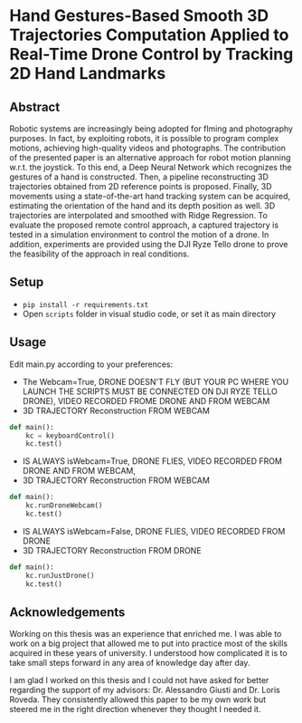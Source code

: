 # Hand Gestures-Based Smooth 3D Trajectories Computation Applied to Real-Time Drone Control by Tracking 2D Hand Landmarks

## Abstract
Robotic systems are increasingly being adopted for flming and photography purposes. In fact, by exploiting robots, it is possible to program complex motions, achieving high-quality videos and photographs. The contribution of the presented paper is an alternative approach for robot motion planning w.r.t. the joystick. To this end, a Deep Neural Network which recognizes the gestures of a hand is constructed. Then, a pipeline reconstructing 3D trajectories obtained from 2D reference points is proposed. Finally, 3D movements using a
state-of-the-art hand tracking system can be acquired, estimating the orientation of the hand and its depth position as well. 3D trajectories are interpolated and smoothed with Ridge
Regression. To evaluate the proposed remote control approach, a captured trajectory is tested in a simulation environment to control the motion of a drone. In addition, experiments are
provided using the DJI Ryze Tello drone to prove the feasibility of the approach in real conditions.


## Setup
* `pip install -r requirements.txt`
* Open `scripts` folder in visual studio code, or set it as main directory

## Usage
Edit main.py according to your preferences:

- The Webcam=True, DRONE DOESN'T FLY (BUT YOUR PC WHERE YOU LAUNCH THE SCRIPTS MUST BE CONNECTED ON DJI RYZE TELLO DRONE), VIDEO RECORDED FROME DRONE AND FROM WEBCAM
- 3D TRAJECTORY Reconstruction FROM WEBCAM
```python
def main():
    kc = keyboardControl()
    kc.test()
```

- IS ALWAYS isWebcam=True, DRONE FLIES, VIDEO RECORDED FROM DRONE AND FROM WEBCAM,
- 3D TRAJECTORY Reconstruction FROM WEBCAM
```python
def main():
    kc.runDroneWebcam()
    kc.test()
```

- IS ALWAYS isWebcam=False, DRONE FLIES, VIDEO RECORDED FROM DRONE
- 3D TRAJECTORY Reconstruction FROM DRONE
```python
def main():
    kc.runJustDrone()
    kc.test()
```

## Acknowledgements
Working on this thesis was an experience that enriched me. I was able to work on a big
project that allowed me to put into practice most of the skills acquired in these years of
university. I understood how complicated it is to take small steps forward in any area
of knowledge day after day.

I am glad I worked on this thesis and I could not have asked for better regarding the
support of my advisors: Dr. Alessandro Giusti and Dr. Loris Roveda. They consistently allowed this paper to be my own work but steered me in the right direction whenever they thought I needed it.